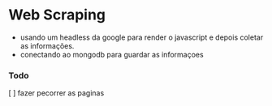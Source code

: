 # Web Scraping

- usando um headless da google para render o javascript e depois coletar as informações.
- conectando ao mongodb para guardar as informaçoes

### Todo

[ ] fazer pecorrer as paginas
